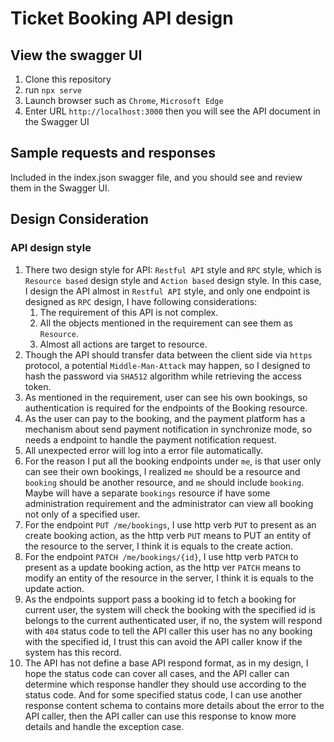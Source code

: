 # Ticket Booking API design

## View the swagger UI
1. Clone this repository
2. run `npx serve`
3. Launch browser such as `Chrome`, `Microsoft Edge`
4. Enter URL `http://localhost:3000` then you will see the API document in the Swagger UI

## Sample requests and responses
Included in the index.json swagger file, and you should see and review them in the Swagger UI.

## Design Consideration

### API design style
1. There two design style for API: `Restful API` style and `RPC` style, which is `Resource based` design style and `Action based` design style. In this case, I design the API almost in `Restful API` style, and only one endpoint is designed as `RPC` design, I have following considerations:
   1. The requirement of this API is not complex.
   2. All the objects mentioned in the requirement can see them as `Resource`.
   3. Almost all actions are target to resource.
2. Though the API should transfer data between the client side via `https` protocol, a potential `Middle-Man-Attack` may happen, so I designed to hash the password via `SHA512` algorithm while retrieving the access token.
3. As mentioned in the requirement, user can see his own bookings, so authentication is required for the endpoints of the Booking resource.
4. As the user can pay to the booking, and the payment platform has a mechanism about send payment notification in synchronize mode, so needs a endpoint to handle the payment notification request.
5. All unexpected error will log into a error file automatically.
6. For the reason I put all the booking endpoints under `me`, is that user only can see their own bookings, I realized `me` should be a resource and `booking` should be another resource, and `me` should include `booking`. Maybe will have a separate `bookings` resource if have some administration requirement and the administrator can view all booking not only of a specified user.
7. For the endpoint `PUT /me/bookings`, I use http verb `PUT` to present as an create booking action, as the http verb `PUT` means to PUT an entity of the resource to the server, I think it is equals to the create action.
8. For the endpoint `PATCH /me/bookings/{id}`, I use http verb `PATCH` to present as a update booking action, as the http ver `PATCH` means to modify an entity of the resource in the server, I think it is equals to the update action.
9. As the endpoints support pass a booking id to fetch a booking for current user, the system will check the booking with the specified id is belongs to the current authenticated user, if no, the system will respond with `404` status code to tell the API caller this user has no any booking with the specified id, I trust this can avoid the API caller know if the system has this record.
10. The API has not define a base API respond format, as in my design, I hope the status code can cover all cases, and the API caller can determine which response handler they should use according to the status code. And for some specified status code, I can use another response content schema to contains more details about the error to the API caller, then the API caller can use this response to know more details and handle the exception case.